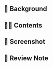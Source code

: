 <!-- ## 📣 Related Issue -->
<!-- 관련 이슈가 있다면 주석을 풀고 적어주세요. -->
<!-- - close # -->

## 🌁 Background
<!-- 해당 PR을 작성하게 된 이유를 적어주세요. -->


## 👩‍💻 Contents
<!-- 작업 내용을 적어주세요 -->


<!-- ## ✅ Testing -->
<!-- 만약 팀원이 테스트를 해볼 수 있다면 주석을 풀고 방법을 적어주세요 -->


## 📱 Screenshot
<!-- 스크린샷이나 동영상, GIF 등을 첨부해주세요. -->


## 📝 Review Note
<!-- PR과정에서 든 생각이나 개선할 내용이 있다면 적어주세요. -->


<!-- ## 📬 Reference -->
<!-- 참고한 자료가 있다면 주석을 풀고 출처를 작성해주세요 -->

